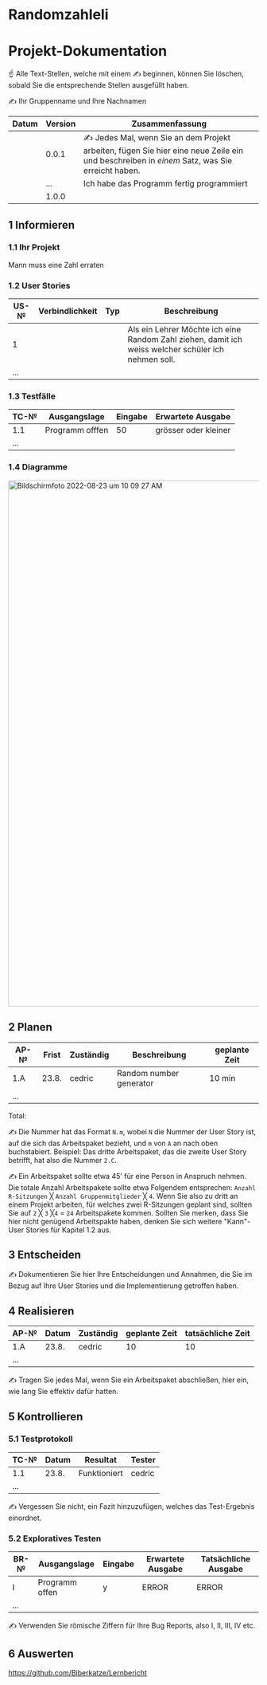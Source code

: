 # Randomzahleli

# Projekt-Dokumentation

☝️ Alle Text-Stellen, welche mit einem ✍️ beginnen, können Sie löschen, sobald Sie die entsprechende Stellen ausgefüllt haben.

✍️ Ihr Gruppenname und Ihre Nachnamen

| Datum | Version | Zusammenfassung                                              |
| ----- | ------- | ------------------------------------------------------------ |
|       | 0.0.1   | ✍️ Jedes Mal, wenn Sie an dem Projekt arbeiten, fügen Sie hier eine neue Zeile ein und beschreiben in *einem* Satz, was Sie erreicht haben. |
|       | ...     | Ich habe das Programm fertig programmiert                    |
|       | 1.0.0   |                                                              |

## 1 Informieren

### 1.1 Ihr Projekt

Mann muss eine Zahl erraten

### 1.2 User Stories

| US-№ | Verbindlichkeit | Typ  | Beschreibung                                                                                        |
| ---- | --------------- | ---- | ----------------------------------------------------------------------------------------------------|
| 1    |                 |      | Als ein Lehrer Möchte ich eine Random Zahl ziehen, damit ich weiss welcher schüler ich nehmen soll. |
| ...  |                 |      |                                                                                                     |

### 1.3 Testfälle

| TC-№ | Ausgangslage  | Eingabe | Erwartete Ausgabe  |
| ---- | ------------- | ------- | ------------------ |
| 1.1  |Programm offfen|  50     |grösser oder kleiner|
| ...  |               |         |                    |

### 1.4 Diagramme
<img width="1056" alt="Bildschirmfoto 2022-08-23 um 10 09 27 AM" src="https://user-images.githubusercontent.com/89131189/186106749-f83b4b7f-edd9-4067-bf30-4b2bde82c3b9.png">

## 2 Planen

| AP-№ | Frist | Zuständig | Beschreibung            | geplante Zeit |
| ---- | ----- | --------- | ----------------------- | ------------- |
| 1.A  |23.8.  |   cedric  |  Random number generator|       10 min  |
| ...  |       |           |                         |               |

Total: 

✍️ Die Nummer hat das Format `N.m`, wobei `N` die Nummer der User Story ist, auf die sich das Arbeitspaket bezieht, und `m` von `A` an nach oben buchstabiert. Beispiel: Das dritte Arbeitspaket, das die zweite User Story betrifft, hat also die Nummer `2.C`.

✍️ Ein Arbeitspaket sollte etwa 45' für eine Person in Anspruch nehmen. Die totale Anzahl Arbeitspakete sollte etwa Folgendem entsprechen: `Anzahl R-Sitzungen` ╳ `Anzahl Gruppenmitglieder` ╳ `4`. Wenn Sie also zu dritt an einem Projekt arbeiten, für welches zwei R-Sitzungen geplant sind, sollten Sie auf `2` ╳ `3` ╳`4` = `24` Arbeitspakete kommen. Sollten Sie merken, dass Sie hier nicht genügend Arbeitspakte haben, denken Sie sich weitere "Kann"-User Stories für Kapitel 1.2 aus.

## 3 Entscheiden

✍️ Dokumentieren Sie hier Ihre Entscheidungen und Annahmen, die Sie im Bezug auf Ihre User Stories und die Implementierung getroffen haben.

## 4 Realisieren

| AP-№ | Datum | Zuständig | geplante Zeit | tatsächliche Zeit |
| ---- | ----- | --------- | ------------- | ----------------- |
| 1.A  | 23.8. |  cedric   |   10          |     10            |
| ...  |       |           |               |                   |

✍️ Tragen Sie jedes Mal, wenn Sie ein Arbeitspaket abschließen, hier ein, wie lang Sie effektiv dafür hatten.

## 5 Kontrollieren

### 5.1 Testprotokoll

| TC-№ | Datum | Resultat   | Tester |
| ---- | ----- | ---------- | ------ |
| 1.1  | 23.8. |Funktioniert| cedric |
| ...  |       |            |        |

✍️ Vergessen Sie nicht, ein Fazit hinzuzufügen, welches das Test-Ergebnis einordnet.

### 5.2 Exploratives Testen

| BR-№ | Ausgangslage | Eingabe | Erwartete Ausgabe | Tatsächliche Ausgabe |
| ---- | ------------ | ------- | ----------------- | -------------------- |
| I    |Programm offen|   y     |      ERROR        |         ERROR        |
| ...  |              |         |                   |                      |

✍️ Verwenden Sie römische Ziffern für Ihre Bug Reports, also I, II, III, IV etc.

## 6 Auswerten

https://github.com/Biberkatze/Lernbericht
